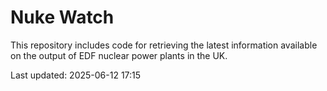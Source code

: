 # Nuke Watch

This repository includes code for retrieving the latest information available on the output of EDF nuclear power plants in the UK.

Last updated: 2025-06-12 17:15